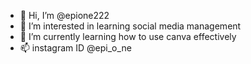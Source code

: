 - 👋 Hi, I’m @epione222
- 👀 I’m interested in learning social media management
- 🌱 I’m currently learning how to use canva effectively
- 📫 instagram ID @epi_o_ne

<!---
epione222/epione222 is a ✨ special ✨ repository because its `README.md` (this file) appears on your GitHub profile.
You can click the Preview link to take a look at your changes.
--->
